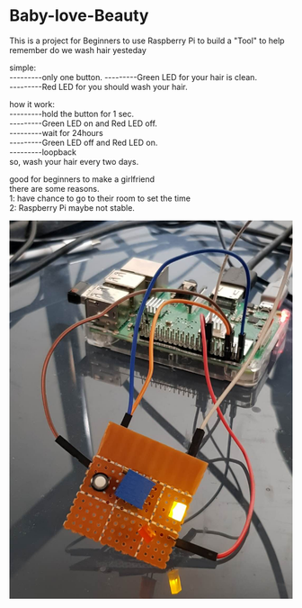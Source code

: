 # Baby-love-Beauty
This is a project for Beginners to use Raspberry Pi to build a "Tool" to help remember do we wash hair yesteday


simple:       
---------only one button. 
---------Green LED for your hair is clean.                   
---------Red LED for you should wash your hair.                 
                          
how it work:      
---------hold the button for 1 sec.              
---------Green LED on and Red LED off.           
---------wait for 24hours           
---------Green LED off and Red LED on.            
---------loopback         
so, wash your hair every two days.           

good for beginners to make a girlfriend         
there are some reasons.          
1: have chance to go to their room to set the time          
2: Raspberry Pi maybe not stable.         

![image](https://github.com/xiaoqianzi15/Baby-love-Beauty/blob/master/picture/beauty.jpg)
